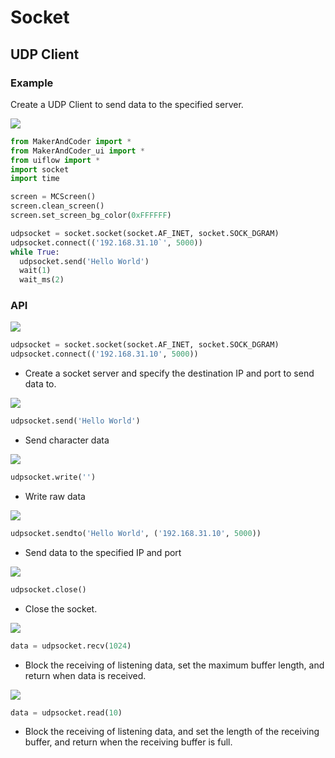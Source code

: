 
# Socket

## UDP Client

### Example

Create a UDP Client to send data to the specified server.

<img class="blockly_svg" src="https://makerandcoder.com/MCLab/blockly/advanced/socket/udp_client/uiflow_block_socket_udp_client_example.svg"> 

```python
from MakerAndCoder import *
from MakerAndCoder_ui import *
from uiflow import *
import socket
import time

screen = MCScreen()
screen.clean_screen()
screen.set_screen_bg_color(0xFFFFFF)

udpsocket = socket.socket(socket.AF_INET, socket.SOCK_DGRAM)
udpsocket.connect(('192.168.31.10`', 5000))
while True:
  udpsocket.send('Hello World')
  wait(1)
  wait_ms(2)
```


### API

<img class="blockly_svg" src="https://makerandcoder.com/MCLab/blockly/advanced/socket/udp_client/uiflow_block_socket_udp_client_start.svg"> 

```python
udpsocket = socket.socket(socket.AF_INET, socket.SOCK_DGRAM)
udpsocket.connect(('192.168.31.10', 5000))
```

- Create a socket server and specify the destination IP and port to send data to.


<img class="blockly_svg" src="https://makerandcoder.com/MCLab/blockly/advanced/socket/udp_client/uiflow_block_socket_udp_client_sendmsg.svg"> 

```python
udpsocket.send('Hello World')
```

- Send character data


<img class="blockly_svg" src="https://makerandcoder.com/MCLab/blockly/advanced/socket/udp_client/uiflow_block_socket_udp_client_sendto.svg"> 

```python
udpsocket.write('')
```

- Write raw data

<img class="blockly_svg" src="https://makerandcoder.com/MCLab/blockly/advanced/socket/udp_client/uiflow_block_socket_udp_client_sendto.svg"> 

```python
udpsocket.sendto('Hello World', ('192.168.31.10', 5000))
```

- Send data to the specified IP and port

<img class="blockly_svg" src="https://makerandcoder.com/MCLab/blockly/advanced/socket/udp_client/uiflow_block_socket_udp_client_close.svg"> 

```python
udpsocket.close()
```

- Close the socket.

<img class="blockly_svg" src="https://makerandcoder.com/MCLab/blockly/advanced/socket/udp_client/uiflow_block_socket_udp_client_recv.svg"> 

```python
data = udpsocket.recv(1024)
```

- Block the receiving of listening data, set the maximum buffer length, and return when data is received.

<img class="blockly_svg" src="https://makerandcoder.com/MCLab/blockly/advanced/socket/udp_client/uiflow_block_socket_udp_client_read.svg"> 

```python
data = udpsocket.read(10)
```

- Block the receiving of listening data, and set the length of the receiving buffer, and return when the receiving buffer is full.

